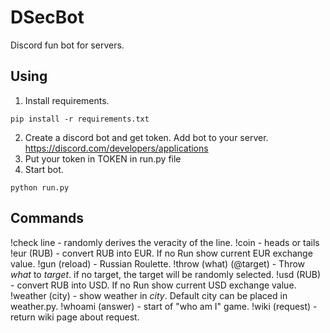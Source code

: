 # DSecBot
Discord fun bot for servers. 
## Using
1) Install requirements. 
```
pip install -r requirements.txt 
```
2) Create a discord bot and get token. Add bot to your server.
https://discord.com/developers/applications
3) Put your token in TOKEN in run.py file
4) Start bot.
```
python run.py
```
## Commands
!check line - randomly derives the veracity of the line.
!coin - heads or tails
!eur (RUB) - convert RUB into EUR. If no Run show current EUR exchange value.
!gun (reload) - Russian Roulette.
!throw (what) (@target) - Throw $what$ to $target$. if no target, the target will be randomly selected.
!usd (RUB) - convert RUB into USD. If no Run show current USD exchange value.
!weather (city) - show weather in $city$. Default city can be placed in weather.py.
!whoami (answer) - start of "who am I" game.
!wiki (request) - return wiki page about request.